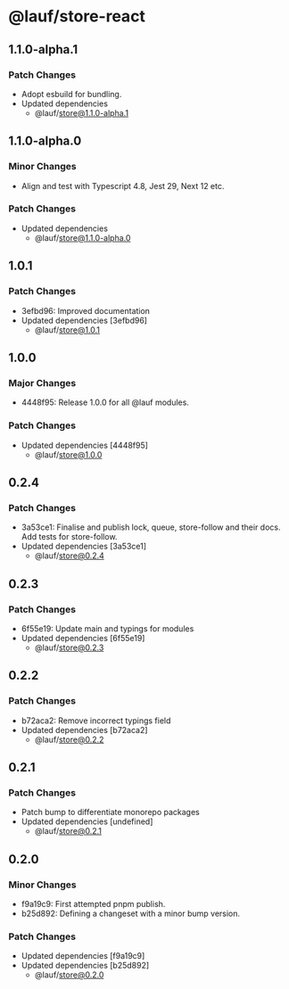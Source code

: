 # @lauf/store-react

## 1.1.0-alpha.1

### Patch Changes

- Adopt esbuild for bundling.
- Updated dependencies
  - @lauf/store@1.1.0-alpha.1

## 1.1.0-alpha.0

### Minor Changes

- Align and test with Typescript 4.8, Jest 29, Next 12 etc.

### Patch Changes

- Updated dependencies
  - @lauf/store@1.1.0-alpha.0

## 1.0.1

### Patch Changes

- 3efbd96: Improved documentation
- Updated dependencies [3efbd96]
  - @lauf/store@1.0.1

## 1.0.0

### Major Changes

- 4448f95: Release 1.0.0 for all @lauf modules.

### Patch Changes

- Updated dependencies [4448f95]
  - @lauf/store@1.0.0

## 0.2.4

### Patch Changes

- 3a53ce1: Finalise and publish lock, queue, store-follow and their docs. Add tests for store-follow.
- Updated dependencies [3a53ce1]
  - @lauf/store@0.2.4

## 0.2.3

### Patch Changes

- 6f55e19: Update main and typings for modules
- Updated dependencies [6f55e19]
  - @lauf/store@0.2.3

## 0.2.2

### Patch Changes

- b72aca2: Remove incorrect typings field
- Updated dependencies [b72aca2]
  - @lauf/store@0.2.2

## 0.2.1

### Patch Changes

- Patch bump to differentiate monorepo packages
- Updated dependencies [undefined]
  - @lauf/store@0.2.1

## 0.2.0

### Minor Changes

- f9a19c9: First attempted pnpm publish.
- b25d892: Defining a changeset with a minor bump version.

### Patch Changes

- Updated dependencies [f9a19c9]
- Updated dependencies [b25d892]
  - @lauf/store@0.2.0
